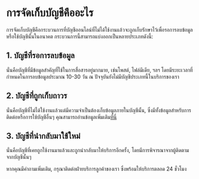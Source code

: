 # การจัดเก็บบัญชีคืออะไร

การจัดเก็บบัญชีคือกระบวนการที่บัญชีออนไลน์ที่ไม่ได้ใช้งานแล้วจะถูกเก็บรักษาไว้เพื่อรอการลบข้อมูลหรือใช้บัญชีนั้นในอนาคต กระบวนการนี้สามารถแบ่งออกเป็นหลายประเภทดังนี้:

## 1. บัญชีที่รอการลบข้อมูล

นั่นคือบัญชีที่มีข้อมูลสำคัญที่ใช้ในการสื่อสารอยู่มากมาย, เช่นโพสต์, ไฟล์มีเดีย, ฯลฯ โดยมีระยะเวลาที่กำหนดในการลบข้อมูลประมาณ 10-30 วัน ณ ปัจจุบันยังไม่มีบัญชีประเภทนี้ในบริการของเรา

## 2. บัญชีที่ถูกเก็บถาวร

นั่นคือบัญชีที่ไม่ได้ใช้งานแล้วแต่มีความจำเป็นต้องเก็บข้อมูลภายในบัญชีนั้น, ซึ่งมีทั้งข้อมูลสำหรับการติดต่อหรือการใช้บัญชีอื่นๆ คุณสามารถอ่านข้อมูลเพิ่มเติม[ที่นี่](x.md)

## 3. บัญชีที่นำกลับมาใช้ใหม่

นั่นคือบัญชีที่เคยถูกใช้งานมาแล้วและถูกนำกลับมาให้บริการอีกครั้ง, โดยมีการพิจารณาจากผู้ติดตามจากบัญชีนั้นๆ

หากคุณมีคำถามเพิ่มเติม, กรุณาติดต่อฝ่ายบริการลูกค้าของเรา ซึ่งพร้อมให้บริการตลอด 24 ชั่วโมง